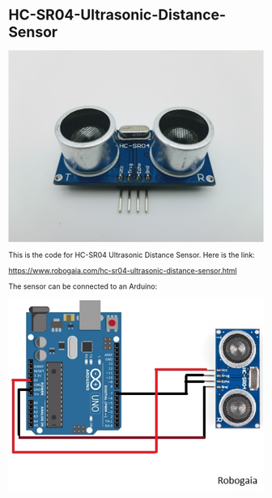 # HC-SR04-Ultrasonic-Distance-Sensor

![plot](./Images/Robogaia_HC-SR04_Ultrasonic_Distance_Sensor.jpg)

This is the code for HC-SR04 Ultrasonic Distance Sensor. Here is the link:

https://www.robogaia.com/hc-sr04-ultrasonic-distance-sensor.html


The sensor can be connected to an Arduino:

![plot](./Images/Robogaia_HC-SR04_Connections.jpg)